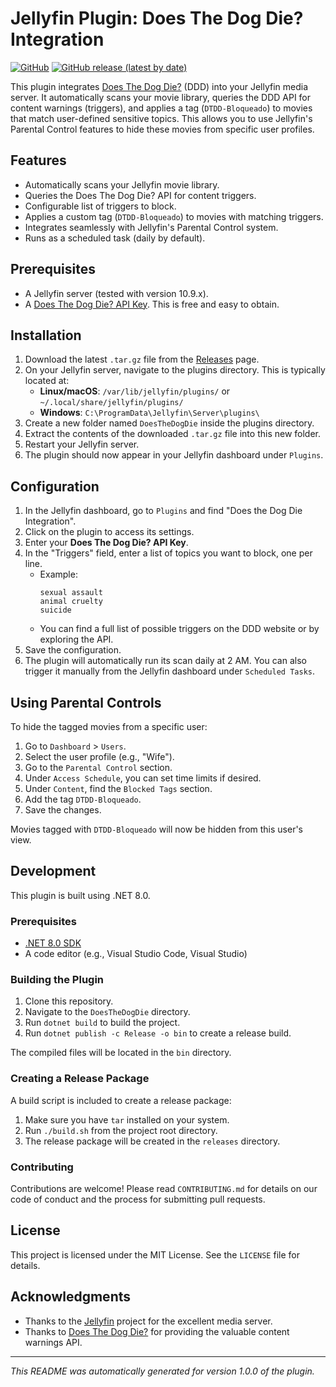 # Jellyfin Plugin: Does The Dog Die? Integration

[![GitHub](https://img.shields.io/github/license/your_username/jellyfin-plugin-ddtd-integration)](https://github.com/your_username/jellyfin-plugin-ddtd-integration/blob/main/LICENSE)
[![GitHub release (latest by date)](https://img.shields.io/github/v/release/your_username/jellyfin-plugin-ddtd-integration)](https://github.com/your_username/jellyfin-plugin-ddtd-integration/releases)

This plugin integrates [Does The Dog Die?](https://www.doesthedogdie.com/) (DDD) into your Jellyfin media server. It automatically scans your movie library, queries the DDD API for content warnings (triggers), and applies a tag (`DTDD-Bloqueado`) to movies that match user-defined sensitive topics. This allows you to use Jellyfin's Parental Control features to hide these movies from specific user profiles.

## Features

- Automatically scans your Jellyfin movie library.
- Queries the Does The Dog Die? API for content triggers.
- Configurable list of triggers to block.
- Applies a custom tag (`DTDD-Bloqueado`) to movies with matching triggers.
- Integrates seamlessly with Jellyfin's Parental Control system.
- Runs as a scheduled task (daily by default).

## Prerequisites

- A Jellyfin server (tested with version 10.9.x).
- A [Does The Dog Die? API Key](https://www.doesthedogdie.com/keys). This is free and easy to obtain.

## Installation

1. Download the latest `.tar.gz` file from the [Releases](https://github.com/your_username/jellyfin-plugin-ddtd-integration/releases) page.
2. On your Jellyfin server, navigate to the plugins directory. This is typically located at:
    - **Linux/macOS**: `/var/lib/jellyfin/plugins/` or `~/.local/share/jellyfin/plugins/`
    - **Windows**: `C:\ProgramData\Jellyfin\Server\plugins\`
3. Create a new folder named `DoesTheDogDie` inside the plugins directory.
4. Extract the contents of the downloaded `.tar.gz` file into this new folder.
5. Restart your Jellyfin server.
6. The plugin should now appear in your Jellyfin dashboard under `Plugins`.

## Configuration

1. In the Jellyfin dashboard, go to `Plugins` and find "Does the Dog Die Integration".
2. Click on the plugin to access its settings.
3. Enter your **Does The Dog Die? API Key**.
4. In the "Triggers" field, enter a list of topics you want to block, one per line.
    - Example:
      ```
      sexual assault
      animal cruelty
      suicide
      ```
    - You can find a full list of possible triggers on the DDD website or by exploring the API.
5. Save the configuration.
6. The plugin will automatically run its scan daily at 2 AM. You can also trigger it manually from the Jellyfin dashboard under `Scheduled Tasks`.

## Using Parental Controls

To hide the tagged movies from a specific user:

1. Go to `Dashboard` > `Users`.
2. Select the user profile (e.g., "Wife").
3. Go to the `Parental Control` section.
4. Under `Access Schedule`, you can set time limits if desired.
5. Under `Content`, find the `Blocked Tags` section.
6. Add the tag `DTDD-Bloqueado`.
7. Save the changes.

Movies tagged with `DTDD-Bloqueado` will now be hidden from this user's view.

## Development

This plugin is built using .NET 8.0.

### Prerequisites

- [.NET 8.0 SDK](https://dotnet.microsoft.com/download/dotnet/8.0)
- A code editor (e.g., Visual Studio Code, Visual Studio)

### Building the Plugin

1. Clone this repository.
2. Navigate to the `DoesTheDogDie` directory.
3. Run `dotnet build` to build the project.
4. Run `dotnet publish -c Release -o bin` to create a release build.

The compiled files will be located in the `bin` directory.

### Creating a Release Package

A build script is included to create a release package:

1. Make sure you have `tar` installed on your system.
2. Run `./build.sh` from the project root directory.
3. The release package will be created in the `releases` directory.

### Contributing

Contributions are welcome! Please read `CONTRIBUTING.md` for details on our code of conduct and the process for submitting pull requests.

## License

This project is licensed under the MIT License. See the `LICENSE` file for details.

## Acknowledgments

- Thanks to the [Jellyfin](https://jellyfin.org/) project for the excellent media server.
- Thanks to [Does The Dog Die?](https://www.doesthedogdie.com/) for providing the valuable content warnings API.

---

*This README was automatically generated for version 1.0.0 of the plugin.*